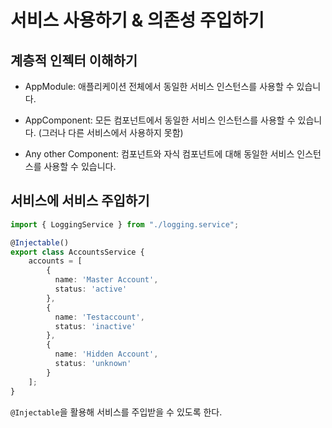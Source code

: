 # 서비스 사용하기 & 의존성 주입하기

## 계층적 인젝터 이해하기

* AppModule: 애플리케이션 전체에서 동일한 서비스 인스턴스를 사용할 수 있습니다.

* AppComponent: 모든 컴포넌트에서 동일한 서비스 인스턴스를 사용할 수 있습니다. (그러나 다른 서비스에서 사용하지 못함)

* Any other Component: 컴포넌트와 자식 컴포넌트에 대해 동일한 서비스 인스턴스를 사용할 수 있습니다.


## 서비스에 서비스 주입하기

```typescript
import { LoggingService } from "./logging.service";

@Injectable()
export class AccountsService {
    accounts = [
        {
          name: 'Master Account',
          status: 'active'
        },
        {
          name: 'Testaccount',
          status: 'inactive'
        },
        {
          name: 'Hidden Account',
          status: 'unknown'
        }
    ];
}
```

`@Injectable`을 활용해 서비스를 주입받을 수 있도록 한다.


## 